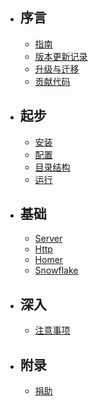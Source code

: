 - ## 序言
    - [指南](guides.md)
    - [版本更新记录](releases.md)
    - [升级与迁移](upgrade.md)
    - [贡献代码](contributions.md)
    
- ## 起步
    - [安装](installation.md)
    - [配置](configuration.md)
    - [目录结构](structure.md)
    - [运行](running.md)

- ## 基础
    - [Server](server.md)
    - [Http](http.md)
    - [Homer](homer.md)
    - [Snowflake](snowflake.md)
    
- ## 深入
    - [注意事项](attentions.md)
    
- ## 附录
    - [捐助](donation.md)